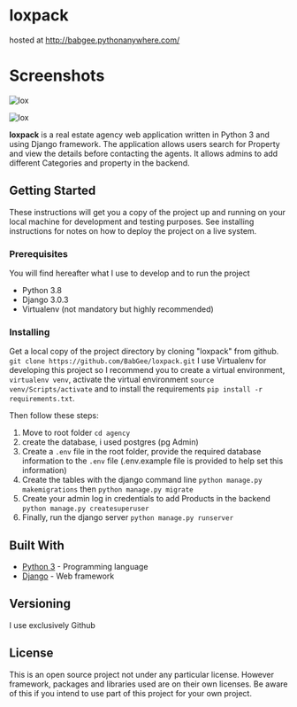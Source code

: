 # loxpack

hosted at http://babgee.pythonanywhere.com/


# Screenshots

![lox](https://user-images.githubusercontent.com/39271713/75101315-bfb1d680-55eb-11ea-8626-d5580cc0c438.png)

![lox](https://user-images.githubusercontent.com/39271713/75101311-b58fd800-55eb-11ea-8d86-2b48fa21e926.png)


**loxpack** is a real estate agency web application written in Python 3 and using Django framework.
The application allows users search for Property and view the details before contacting the agents. It allows admins to add different Categories and property in the backend. 


## Getting Started

These instructions will get you a copy of the project up and running on your local machine for development and testing purposes. See installing instructions for notes on how to deploy the project on a live system.


### Prerequisites
You will find hereafter what I use to develop and to run the project
* Python 3.8
* Django 3.0.3
* Virtualenv (not mandatory but highly recommended)

### Installing
Get a local copy of the project directory by cloning "loxpack" from github. `git clone https://github.com/BabGee/loxpack.git`
I use Virtualenv for developing this project so I recommend you to create a virtual environment, `virtualenv venv`, activate the virtual environment `source venv/Scripts/activate`  and to install the requirements `pip install -r requirements.txt`.

Then follow these steps:
1. Move to root folder `cd agency`
2. create the database, i used postgres (pg Admin)
3. Create a `.env` file in the root folder, provide the required database information  to the `.env` file (.env.example file is provided to help set this information)
4. Create the tables with the django command line `python manage.py makemigrations` then `python manage.py migrate`
5. Create your admin log in credentials to add Products in the backend `python manage.py createsuperuser`
6. Finally, run the django server `python manage.py runserver `


## Built With

* [Python 3](https://www.python.org/downloads/) - Programming language
* [Django](https://www.djangoproject.com/) - Web framework 


## Versioning
I use exclusively Github

## License

This is an open source project not under any particular license.
However framework, packages and libraries used are on their own licenses. Be aware of this if you intend to use part of this project for your own project.





